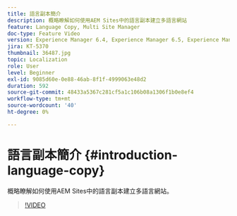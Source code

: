 ```yaml
---
title: 語言副本簡介
description: 概略瞭解如何使用AEM Sites中的語言副本建立多語言網站
feature: Language Copy, Multi Site Manager
doc-type: Feature Video
version: Experience Manager 6.4, Experience Manager 6.5, Experience Manager as a Cloud Service
jira: KT-5370
thumbnail: 36487.jpg
topic: Localization
role: User
level: Beginner
exl-id: 9085d60e-0e88-46ab-8f1f-4999063e48d2
duration: 592
source-git-commit: 48433a5367c281cf5a1c106b08a1306f1b0e8ef4
workflow-type: tm+mt
source-wordcount: '40'
ht-degree: 0%

---
```


# 語言副本簡介 {#introduction-language-copy}

概略瞭解如何使用AEM Sites中的語言副本建立多語言網站。

>[!VIDEO](https://video.tv.adobe.com/v/36487?quality=12&learn=on)
